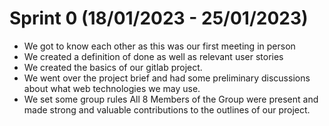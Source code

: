 # Sprint 0 (18/01/2023 - 25/01/2023)

 - We got to know each other as this was our first meeting in person
 - We created a definition of done as well as relevant user stories
 - We created the basics of our gitlab project. 
 - We went over the project brief and had some preliminary discussions about what web technologies we may use.
 - We set some group rules
 All 8 Members of the Group were present and made strong and valuable contributions to the outlines of our project. 
